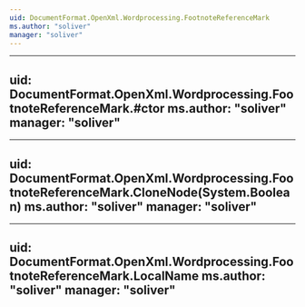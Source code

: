 ```yaml
---
uid: DocumentFormat.OpenXml.Wordprocessing.FootnoteReferenceMark
ms.author: "soliver"
manager: "soliver"
---
```


---
uid: DocumentFormat.OpenXml.Wordprocessing.FootnoteReferenceMark.#ctor
ms.author: "soliver"
manager: "soliver"
---

---
uid: DocumentFormat.OpenXml.Wordprocessing.FootnoteReferenceMark.CloneNode(System.Boolean)
ms.author: "soliver"
manager: "soliver"
---

---
uid: DocumentFormat.OpenXml.Wordprocessing.FootnoteReferenceMark.LocalName
ms.author: "soliver"
manager: "soliver"
---
